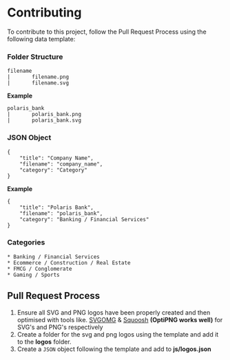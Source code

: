 # Contributing

To contribute to this project, follow the Pull Request Process using the following data template:

### Folder Structure
```
filename
|       filename.png
|       filename.svg
```
**Example**
```
polaris_bank
|       polaris_bank.png
|       polaris_bank.svg
```

### JSON Object
``` 
{
	"title": "Company Name",
	"filename": "company_name",
	"category": "Category"
}
```
**Example**
```
{
	"title": "Polaris Bank",
	"filename": "polaris_bank",
	"category": "Banking / Financial Services"
}
```

### Categories
```
* Banking / Financial Services
* Ecommerce / Construction / Real Estate
* FMCG / Conglomerate
* Gaming / Sports
```

## Pull Request Process

1. Ensure all SVG and PNG logos have been properly created and then optimised with tools like.
    [SVGOMG](https://jakearchibald.github.io/svgomg/) &
    [Squoosh](https://squoosh.app/) **(OptiPNG works well)** for SVG's and PNG's respectively
2. Create a folder for the svg and png logos using the template and add it to the **logos** folder.
3. Create a `JSON` object following the template and add to **js/logos.json**